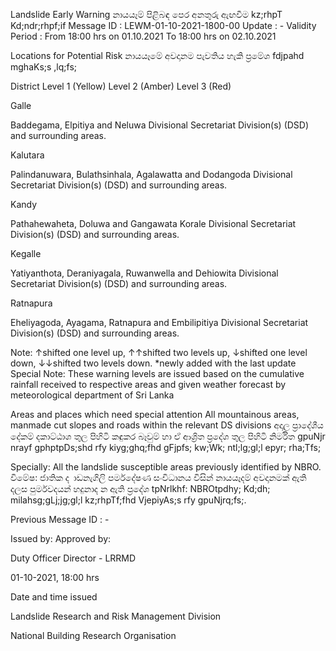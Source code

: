 Landslide Early Warning නායයෑම් පිළිබඳ පෙර අනතුරු ඇඟවීම kz;rhpT Kd;ndr;rhpf;if Message ID : LEWM-01-10-2021-1800-00 Update : - Validity Period : From 18:00 hrs on 01.10.2021 To 18:00 hrs on 02.10.2021

Locations for Potential Risk නායයෑමේ අවදානම පැවතිය හැකි ප්‍රමේශ fdjpahd mghaKs;s ,lq;fs;

District Level 1 (Yellow) Level 2 (Amber) Level 3 (Red)

Galle

Baddegama, Elpitiya and Neluwa Divisional Secretariat Division(s) (DSD) and surrounding areas.

Kalutara

Palindanuwara, Bulathsinhala, Agalawatta and Dodangoda Divisional Secretariat Division(s) (DSD) and surrounding areas.

Kandy

Pathahewaheta, Doluwa and Gangawata Korale Divisional Secretariat Division(s) (DSD) and surrounding areas.

Kegalle

Yatiyanthota, Deraniyagala, Ruwanwella and Dehiowita Divisional Secretariat Division(s) (DSD) and surrounding areas.

Ratnapura

Eheliyagoda, Ayagama, Ratnapura and Embilipitiya Divisional Secretariat Division(s) (DSD) and surrounding areas.

Note: ↑shifted one level up, ↑↑shifted two levels up, ↓shifted one level down, ↓↓shifted two levels down. *newly added with the last update Special Note: These warning levels are issued based on the cumulative rainfall received to respective areas and given weather forecast by meteorological department of Sri Lanka

Areas and places which need special attention All mountainous areas, manmade cut slopes and roads within the relevant DS divisions අදාල ප්‍රාදේශීය දේකම් දකාට්ඨාශ තුල පිහිටි කඳුකර බෑවුම් හා ඒ ආශ්‍රිත ප්‍රදේශ තුල පිහිටි නිර්මිත gpuNjr nrayf gphptpDs;shd rfy kiyg;ghq;fhd gFjpfs; kw;Wk; ntl;lg;gl;l epyr; rha;Tfs;

Specially: All the landslide susceptible areas previously identified by NBRO. විමේෂ: ජාතික ද ාඩනැගිලි පර්මදේෂණ සංවිධානය විසින් නායයෑදම් අවදානමක් ඇති දලස පුර්මවදයන් හදුනාද න ඇති ප්‍රදේශ tpNrlkhf: NBROtpdhy; Kd;dh; milahsg;gLj;jg;gl;l kz;rhpTf;fhd VjepiyAs;s rfy gpuNjrq;fs;.

Previous Message ID : -

Issued by: Approved by:

Duty Officer Director - LRRMD

01-10-2021, 18:00 hrs

Date and time issued

Landslide Research and Risk Management Division

National Building Research Organisation